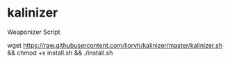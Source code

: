 # kalinizer

Weaponizer Script

wget https://raw.githubusercontent.com/liorvh/kalinizer/master/kalinizer.sh && chmod +x install.sh && ./install.sh
